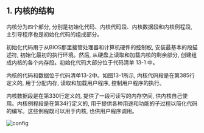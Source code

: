 ## 1. 内核的结构

内核分为四个部分, 分别是初始化代码、内核代码段、内核数据段和内核例程段, 主引导程序也是初始化代码的组成部分。

初始化代码用于从BIOS那里接管处理器和计算机硬件的控制权, 安装最基本的段描述符, 初始化最初的执行环境。然后, 从硬盘上读取和加载内核的剩余部分, 创建组成内核的各个内存段。初始化代码大部分位于代码清单 13-1 中。

内核的代码和数据位于代码清单13-2中。如图13-1所示, 内核代码段是在第385行定义的, 用于分配内存, 读取和加载用户程序, 控制用户程序的执行。

内核数据段是在第330行定义的, 提供了一段可读写的内存空间, 供内核自己使用。内核例程段是在第34行定义的, 用于提供各种用途和功能的子过程以简化代码的编写。这些例程既可以用于内核, 也供用户程序调用。

![config](images/1.png)